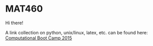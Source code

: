 # MAT460

Hi there!

A link collection on python, unix/linux, latex, etc. can be found here:
[Computational Boot Camp 2015](http://people.sunyit.edu/~dziubea/cbc15/index.html)
